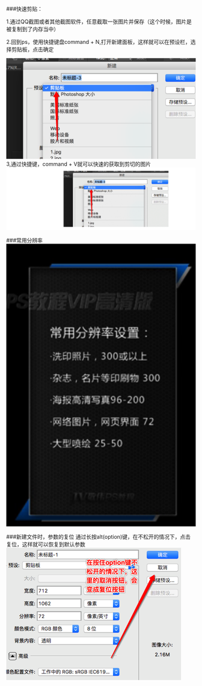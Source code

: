 ###快速剪贴：

1.通过QQ截图或者其他截图软件，任意截取一张图片并保存（这个时候，图片是被复制到了内存当中）

2.回到ps，使用快捷键盘command + N,打开新建面板，这样就可以在预设栏，选择剪贴板，点击确定

![](/assets/Snip20170220_5.png)
3,通过快捷键，command + V就可以快速的获取到剪切的图片
![](/assets/Snip20170220_6.png)


###常用分辨率
![](/assets/Snip20170220_7.png)

###新建文件时，参数的复位
通过长按alt(option)键，在不松开的情况下，点击复位，这样就可以恢复到默认参数
![](/assets/Snip20170220_8.png)

